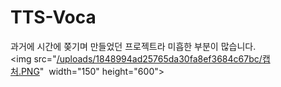 # TTS-Voca

과거에 시간에 쫒기며 만들었던 프로젝트라 미흡한 부분이 많습니다.
<img src="[/uploads/1848994ad25765da30fa8ef3684c67bc/캡처.PNG](https://user-images.githubusercontent.com/37468032/174878453-5022a973-6fac-4f2b-a682-77c986c52728.PNG)"  width="150" height="600">

